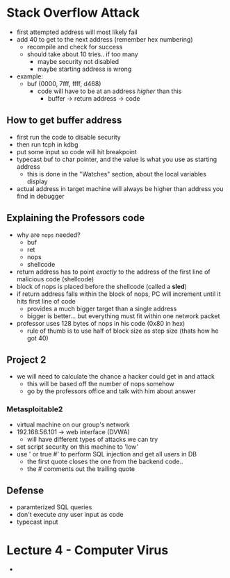 # Stack Overflow Attack
* first attempted address will most likely fail
* add 40 to get to the next address (remember hex numbering)
  * recompile and check for success
  * should take about 10 tries.. if too many
    * maybe security not disabled
    * maybe starting address is wrong
* example:
  * buf (0000, 7fff, ffff, d468)
    * code will have to be at an address _higher_ than this
      * buffer -> return address -> code

## How to get buffer address
* first run the code to disable security
* then run tcph in kdbg
* put some input so code will hit breakpoint
* typecast buf to char pointer, and the value is what you use as starting address
  * this is done in the "Watches" section, about the local variables display
* actual address in target machine will always be higher than address you find in debugger

## Explaining the Professors code
* why are `nops` needed?
  * buf
  * ret
  * nops
  * shellcode
* return address has to point _exactly_ to the address of the first line of malicious code (shellcode)
* block of nops is placed before the shellcode (called a **sled**)
* if return address falls within the block of nops, PC will increment until it hits first line of code
  * provides a much bigger target than a single address
  * bigger is better... but everything must fit within one network packet
* professor uses 128 bytes of nops in his code (0x80 in hex)
  * rule of thumb is to use half of block size as step size (thats how he got 40)

## Project 2
* we will need to calculate the chance a hacker could get in and attack
  * this will be based off the number of nops somehow
  * go by the professors office and talk with him about answer

### Metasploitable2
* virtual machine on our group's network
* 192.168.56.101 -> web interface (DVWA)
  * will have different types of attacks we can try
* set script security on this machine to 'low'
* use ' or true #' to perform SQL injection and get all users in DB 
  * the first quote closes the one from the backend code..
  * the # comments out the trailing quote

## Defense 
* paramterized SQL queries
* don't execute _any_ user input as code
* typecast input

# Lecture 4 - Computer Virus
* 